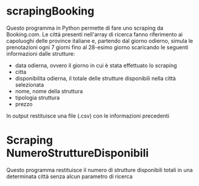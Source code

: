 # scrapingBooking

Questo programma in Python permette di fare uno scraping da Booking.com. Le città presenti nell'array di ricerca fanno riferimento ai capoluoghi delle province italiane e, partendo dal giorno odierno, simula le prenotazioni ogni 7 giorni fino al 28-esimo giorno scaricando le seguenti informazioni dalle strutture:

- data odierna, ovvero il giorno in cui è stata effettuato lo scraping
- citta
- disponibilita odierna, il totale delle strutture disponibili nella città selezionata
- nome, nome della struttura
- tipologia struttura
- prezzo

In output restituisce una file (.csv) con le informazioni precedenti

# Scraping NumeroStruttureDisponibili

Questo programma restituisce il numero di strutture disponibili totali in una determinata città senza alcun parametro di ricerca
